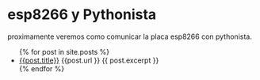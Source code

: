 <html>
<head>
<title>esp8266-pythonista</title>
</head>
<body>

<h1>esp8266 y Pythonista</h1>
<p>proximamente veremos como comunicar la placa esp8266 con pythonista.</p>
<ul>
  {% for post in site.posts %}
    <li>
      <a href="esp8266-pythonista/{{post.url }}">{{post.title}}</a>
      {{post.url }}
      {{ post.excerpt }}
    </li>
  {% endfor %}
</ul>



</body>
</html>
